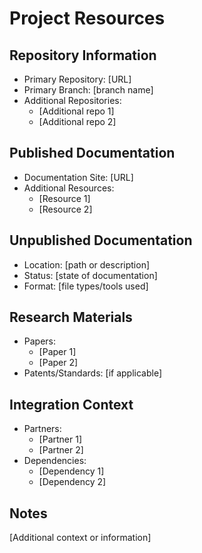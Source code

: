 # Project Resources

## Repository Information
- Primary Repository: [URL]
- Primary Branch: [branch name]
- Additional Repositories:
  - [Additional repo 1]
  - [Additional repo 2]

## Published Documentation
- Documentation Site: [URL]
- Additional Resources:
  - [Resource 1]
  - [Resource 2]

## Unpublished Documentation
- Location: [path or description]
- Status: [state of documentation]
- Format: [file types/tools used]

## Research Materials
- Papers:
  - [Paper 1]
  - [Paper 2]
- Patents/Standards: [if applicable]

## Integration Context
- Partners:
  - [Partner 1]
  - [Partner 2]
- Dependencies:
  - [Dependency 1]
  - [Dependency 2]

## Notes
[Additional context or information]